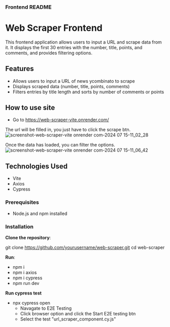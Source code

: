 ### Frontend README

# Web Scraper Frontend

This frontend application allows users to input a URL and scrape data from it.
It displays the first 30 entries with the number, title, points, and comments, and provides filtering options.

## Features

- Allows users to input a URL of news ycombinato to scrape
- Displays scraped data (number, title, points, comments)
- Filters entries by title length and sorts by number of comments or points

## How to use site

- Go to https://web-scraper-vite.onrender.com/

The url will be filled in, you just have to click the scrape btn.
![screenshot-web-scraper-vite onrender com-2024 07 15-11_02_28](https://github.com/user-attachments/assets/278a6bff-574c-4e69-beb0-f52c18743fbd)

Once the data has loaded, you can filter the options.
![screenshot-web-scraper-vite onrender com-2024 07 15-11_06_42](https://github.com/user-attachments/assets/2412df88-8d35-4fd2-8e4c-be2fdb29795a)

## Technologies Used
- Vite
- Axios
- Cypress

### Prerequisites

- Node.js and npm installed

### Installation

  **Clone the repository**:

   git clone https://github.com/yourusername/web-scraper.git
   cd web-scraper

  **Run**:
   - npm i
   - npm i axios
   - npm i cypress
   - npm run dev

  **Run cypress test**
  - npx cypress open
    - Navagate to E2E Testing
    - Click browser option and click the Start E2E testing btn
     - Select the test "url_scraper_component.cy.js"
